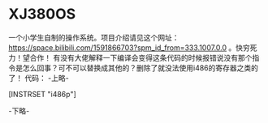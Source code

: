 # XJ380OS
一个小学生自制的操作系统。项目介绍请见这个网址：https://space.bilibili.com/1591866703?spm_id_from=333.1007.0.0     。快穷死力！望合作！
有没有大佬解释一下编译会变得这条代码的时候报错说没有那个指令是怎么回事？可不可以替换成其他的？删除了就没法使用i486的寄存器之类的了！
代码：
-上略-

[INSTRSET "i486p"]

-下略-
